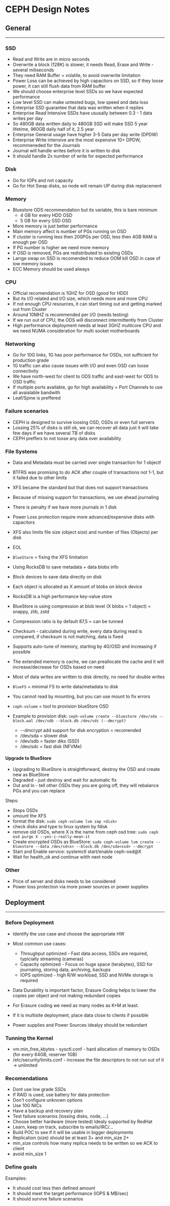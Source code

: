 # CEPH Design Notes

## General
-----------------------------

### SSD
- Read and Write are in micro seconds
- Overwrite a block (128K) is slower,  it needs  Read, Erase and Write - several miliseconds
- They need RAM Buffer = volatile, to avoid overwrite limitation
- Power Loss can be achieved by high capacitors on SSD, so if they loose power, it can still flush data from RAM buffer
- We should choose enterprise level SSDs so we have expected performance
- Low level SSD can make untested bugs, low speed and data loss
- Enterprise SSD guarantee that data was written when it replies
- Enterprise Read Intensive SSDs have ususally between 0.3 - 1 data writes per day 
- So 480GB data written daily to 480GB SSD will make SSD 5 year lifetime, 960GB daily half of it, 2.5 year
- Enterprise General usage have higher 3-5 Data per day write (DPDW)
- Enterprise Write intensive are the most expensive 10+ DPDW, recommeneded for the Journals
- Journal will handle writes before it is written to disk
- It should handle 2x number of write for expected performance

### Disk
- Go for IOPs and not capacity
- Go for Hot Swap disks, so node will remain UP during disk replacement

### Memory
- Bluestore ODS recommendation but its variable, this is bare minimum
  - 4 GB for every HDD OSD
  - 5 GB for every SSD OSD
- More memory is just better performance
- Main memory affect is number of PGs running on OSD
- If cluster is running less then 200PGs per OSD, less then 4GB RAM is enough per OSD
- If PG number is higher we need more memory
- If OSD is removed, PGs are redistributed to existing OSDs
- Larrge swap on SSD is recomended to reduce OOM kill OSD in case of low memory issues
- ECC Memory should be used always

### CPU
- Official recomendation is 1GHZ for OSD (good for HDD)
- But its I/O related and I/O size, which needs more and more CPU
- If not enough CPU resources, it can start timing out and getting marked out from Cluster
- Around 10MHZ is recommended per I/O (needs testing)
- If we run out of CPU, the ODS will disconnect intermittently from Cluster
- High performance deployment needs at least 3GHZ multicore CPU and we need NUMA consideration for multi socket motherboards

### Networking
- Go for 10G links, 1G has poor performance for OSDs, not sufficient for production grade
- 1G traffic can also cause issues with I/O and even OSD can loose connectivity
- We have north-west for client to ODS traffic and east-west for ODS to OSD traffic
- If multiple ports available, go for high availability = Port Channels to use all avaialable bandwith
- Leaf/Spine is preffered

### Failure scenarios
- CEPH is designed to survive loosing OSD, OSDs or even full servers
- Lossing 25%  of  disks is still ok, we  can recover all data just it will take few days if we have several TB of disks
- CEPH preffers to not loose any data over availability

### File Systems
- Data and Metadata must be carried over single transaction for 1 object!
- BTFRS was promising to do ACK after couple of transactions not 1-1, but it failed due to other limits
- XFS became the standard but that does not support transactions
- Because of missing support for transactions, we use ahead journaling
- There is penalty if we have more journals in 1 disk
- Power Loss protection require more advanced/expensive disks with capacitors
- XFS also limits file size (object size) and number of files (Objects) per disk
- EOL

- `BlueStore` = fixing the XFS limitation
- Using RocksDB to save metadata + data blobs info
- Block devices to save data directly on disk
- Each object is allocated as X amount of blobs on block device
- RocksDB is a high performance key-value store
- BlueStore is using compression at blob level (X blobs = 1  object) = snappy, zlib, zstd
- Compression ratio is by default 87,5 = can be tunned
- Checksum - calculated during write, every data during read is compared, if checksum is not matching, data is fixed 
- Supports auto-tune of memory, starting by 4G/OSD and increasing if possible
- The extended memory is cache, we can preallocate the cache and it will increase/decrease for OSDs based on need
- Most of data writes are written to disk directly, no need for double writes
- `BlueFS` = minimal FS to write data/metadata to disk
- You cannot read by mounting, but you can use mount to fix errors
- `ceph-volume` = tool to provision blueStore OSD
- Example to provision disk:
```ceph-volume create --bluestore /dev/sda --block.wal /dev/sdb --block.db /dev/sdc (--dmcrypt)```
   - --dmcrypt add support for disk encryption = recomended
   - /dev/sda = slower disk 
   - /dev/sdb = faster diks (SSD)
   - /dev/sdc = fast disk (NFVMe)

#### Upgrade to BlueStore

- Upgrading to BlueStore is straightforward, destroy the OSD and create new as BlueStore
- Degraded - just destroy and wait for automatic fix
- Out and In - tell other OSDs they you are going off, they will rebalance  PGs and  you can replace

Steps:
- Stops OSDs
- umount the XFS
- format the disk: `sudo ceph-volume lvm zap <disk>`
- check disks and type to linux system by fdisk
- remove old OSDs, where X is the name from ceph osd tree: `sudo ceph osd purge X --yes-i-really-mean-it`
- Create encrypted OSDs as BlueStore: `sudo ceph-volume lvm create --bluestore --data /dev/sd<x> --block.db /dev/sda<ssd> --dmcrypt`
- Start and Enable service: systemctl start/enable ceph-osd@X 
- Wait for health_ok and continue witth next node

### Other
- Price of server and disks needs to be considered
- Power loss protection via more power sources or power supplies

## Deployment
-----------------------

### Before Deployment
- Identify the use case and choose the appropriate HW
- Most common use cases:
  - Throughput optimized - Fast data access, SSDs are required, typicially streaming (cameras)
  - Capacity optimized - Focus on huge space (terabytes), SSD for journaling, storing data, archiving, backups
  - IOPS optimized - high R/W workload, SSD and NVMe storage is required
  
- Data Durability is important factor, Erasure Coding helps to lower the copies per object and not making redundant copies
- For Erasure coding we need as many nodes as K+M at least.
- If it is multisite deployment, place data close to clients if possible
- Power supplies and Power Sources idealyy should be redundant

### Tunning the Kernel
- vm.min_free_kbytes - sysctl.conf - hard allocation of memory to OSDs (for every 64GB, reserver 1GB)
- /etc/security/limits.conf - increase the file descriptors to not run out of it -> unlimited

### Recomendations
- Dont use low grade SSDs
- If RAID is used, use battery for data protection
- Don't configure unknown options
- Use 10G NICs
- Have a backup and recovery plan
- Test failure scenarios (lossing disks, node, ...)
- Choose better hardware (more tested) Idealy supported by RedHat
- Learn, keep on track, subscribe to emails/IRC/...
- Build POC to see if it will be usable in bigger deployments
- Replication (size) should  be at least 3+ and min_size 2+
- min_size controls how many replica needs to be written so we ACK to client
- avoid min_size 1

### Define goals
Examples:
- It should cost less then defined amount
- It should meet the target performance (IOPS & MB/sec)
- It should survive failure scenarios



